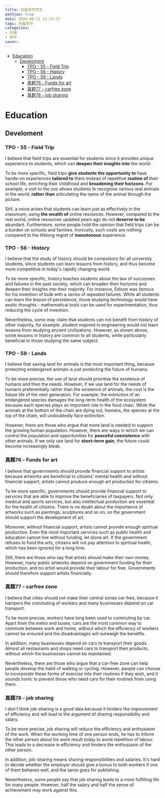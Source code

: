 ```yaml
---
title: 托福写作范文
mathjax: true
date: 2024-08-21 21:31:37
tags: 托福写作
categories:
- 托福
- 写作
cover:
---
```

- [Education](#education)
  - [Develoment](#develoment)
    - [TPO - 55 - Field Trip](#tpo---55---field-trip)
    - [TPO - 56 - History](#tpo---56---history)
    - [TPO - 59 - Lands](#tpo---59---lands)
    - [真题76 - Funds for art](#真题76---funds-for-art)
    - [真题77 - carfree zone](#真题77---carfree-zone)
    - [真题78 - job sharing](#真题78---job-sharing)

# Education

## Develoment

### TPO - 55 - Field Trip

I believe that field trips are essential for students since it provides unique experience to students, which can **deepen their insights into** the world.

To be more specific, field trips **give students the opportunity to** have hands-on experiences **tailored to** them instead of repetitive **routine of** their school life, enriching their childhood and **broadening their horizons**. For example, a visit to  the zoo allows students to recognise various real animals in the world, **rather than** articulating the name of the animal through the picture.

Still, a voice arises that students can learn just as effectively in the classroom, using **the wealth of** online resources. However, compared to the real world, online resources updated years ago do not **deserve to be** abundant. Furthermore, some people hold the opinion that field trips can be a burden on schools and families. Ironically, such costs are nothing compared to the lifelong regret of **monotonous** experience.

### TPO - 56 - History
I believe that the study of history should be compulsory for all university students, since students can learn lessons from history, and thus become more competitive in today's rapidly changing world. 

To be more specific, history teaches students about the law of successes and failures in the past society, which can broaden their horizons and deepen their insights into their majority. For instance, Edison was famous for his invention of bulb with a series of repeated failures. While all students can learn the lesson of persistence, those studying technology would have exotic thoughts - mathematical tools can be used for experimentation, thus reducing the cycle of invention. 

Nevertheless, some may claim that students can not benefit from history of other majority, for example ,student majored in engineering would not learn lessons from studying ancient civilizations. However, as shown above, some lessons in history are common to all students, while particularly beneficial to those studying the same subject.

### TPO - 59 - Lands
I believe that saving land for animals is the most important thing, because protecting endangered animals is just protecting the future of humans. 

To be more precise, the use of land should prioritise the existence of humans and then the needs. However, if we use land for the needs of humans preferentially rather than the existence of animals, the cost is the future life of the next generation. For example, the extinction of an endangered species damages the long-term health of the ecosystem because each species plays an important role in the food chain. While the animals at the bottom of the chain are dying out, humans, the species at the top of the chain, will undoubtedly face extinction. 

However, there are those who argue that more land is needed to support the growing human population. However, there are ways in which we can control the population and opportunities for **peaceful coexistence** with other animals. If we only use land for **short-term gain**, the future could become increasingly bleak.

### 真题76 - Funds for art
I believe that governments should provide financial support to artists because artworks are beneficial to citizens' mental health and without financial support, artists cannot produce enough art production for citizens. 

To be more specific, governments should provide financial support to services that are able to improve the beneficiaries of taxpayers. Not only medical and sports services, but also intellectual production are essential for the health of citizens. There is no doubt about the importance of artworks such as paintings, sculptures and so on, so the government should support the development of art. 

Moreover, without financial support, artists cannot provide enough spiritual production. Even the most important services such as public health and education cannot live without funding, let alone art. If the government refuses to fund the arts, citizens will not pay attention to spiritual health, which has been ignored for a long time. 

Still, there are those who say that artists should make their own money. However, many public artworks depend on government funding for their production, and no artist would provide their labour for free. Governments should therefore support artists financially.

### 真题77 - carfree zone

I believe that cities should not make their central zones car-free, because it hampers the commuting of workers and many businesses depend on car transport.

To be more precise, workers have long been used to commuting by car. Apart from the metro and buses, cars are the most common way to commute between work and home, without which the efficiency of workers cannot be ensured and the disadvantages will outweigh the benefits.

In addition, many businesses depend on cars to transport their goods. Almost all restaurants and shops need cars to transport their products, without which the businesses cannot be maintained.

Nevertheless, there are those who argue that a car-free zone can help people develop the habit of walking or cycling. However, people can choose to incorporate these forms of exercise into their routines if they wish, and it sounds ironic to prevent those who need cars for their routines from using them.  


### 真题78 - job sharing

I don't think job-sharing is a good idea because it hinders the improvement of efficiency and will lead to the argument of sharing responsibility and salary.

To be more precise, job sharing will reduce the efficiency and enthusiasm of the work. When the working time of one person ends, he has to inform the other person about his work result today to avoid repetition of labour. This leads to a decrease in efficiency and hinders the enthusiasm of the other person.

In addition, job-sharing means sharing responsibilities and salaries. It's hard to decide whether the employer should give a bonus to both workers if one of them behaves well, and the same goes for publishing.

Nevertheless, some people say that job sharing leads to a more fulfilling life for many people. However, half the salary and half the sense of achievement may work against this.